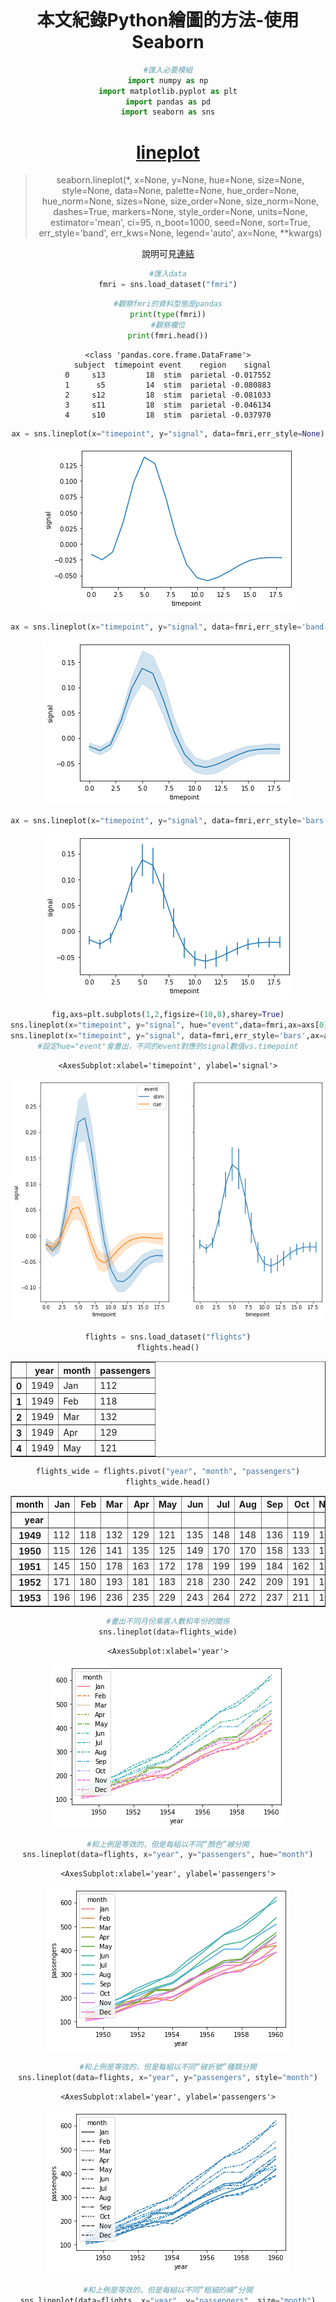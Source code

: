 <br/>
<br/>
<br/>
<br/>
<br/>
<br/>
<br/>
<br/>
<br/>
<br/>
<br/>
<br/>
<br/>
<br/>
<center> 

# 本文紀錄Python繪圖的方法-使用 Seaborn

<center/>



<div STYLE="page-break-after: always;"></div>


```python
#匯入必要模組
import numpy as np
import matplotlib.pyplot as plt
import pandas as pd
import seaborn as sns
```

# [lineplot](https://seaborn.pydata.org/generated/seaborn.lineplot.html)

> seaborn.lineplot(*, x=None, y=None, hue=None, size=None, style=None, data=None, palette=None, hue_order=None, hue_norm=None, sizes=None, size_order=None, size_norm=None, dashes=True, markers=None, style_order=None, units=None, estimator='mean', ci=95, n_boot=1000, seed=None, sort=True, err_style='band', err_kws=None, legend='auto', ax=None, **kwargs)

說明可見[連結](https://blog.csdn.net/zyb228/article/details/100899779)


```python
#匯入data
fmri = sns.load_dataset("fmri")
```


```python
#觀察fmri的資料型態是pandas
print(type(fmri))
#觀察欄位
print(fmri.head())
```

    <class 'pandas.core.frame.DataFrame'>
      subject  timepoint event    region    signal
    0     s13         18  stim  parietal -0.017552
    1      s5         14  stim  parietal -0.080883
    2     s12         18  stim  parietal -0.081033
    3     s11         18  stim  parietal -0.046134
    4     s10         18  stim  parietal -0.037970



```python
ax = sns.lineplot(x="timepoint", y="signal", data=fmri,err_style=None)
```


    
![png](output_6_0.png)
    



```python
ax = sns.lineplot(x="timepoint", y="signal", data=fmri,err_style='band')
```


    
![png](output_7_0.png)
    



```python
ax = sns.lineplot(x="timepoint", y="signal", data=fmri,err_style='bars')
```


    
![png](output_8_0.png)
    



```python
fig,axs=plt.subplots(1,2,figsize=(10,8),sharey=True)
sns.lineplot(x="timepoint", y="signal", hue="event",data=fmri,ax=axs[0])
sns.lineplot(x="timepoint", y="signal", data=fmri,err_style='bars',ax=axs[1])
#設定hue="event"會畫出，不同的event對應的signal數值vs.timepoint
```




    <AxesSubplot:xlabel='timepoint', ylabel='signal'>




    
![png](output_9_1.png)
    



```python
flights = sns.load_dataset("flights")
flights.head()
```




<div>
<style scoped>
    .dataframe tbody tr th:only-of-type {
        vertical-align: middle;
    }

    .dataframe tbody tr th {
        vertical-align: top;
    }

    .dataframe thead th {
        text-align: right;
    }
</style>
<table border="1" class="dataframe">
  <thead>
    <tr style="text-align: right;">
      <th></th>
      <th>year</th>
      <th>month</th>
      <th>passengers</th>
    </tr>
  </thead>
  <tbody>
    <tr>
      <th>0</th>
      <td>1949</td>
      <td>Jan</td>
      <td>112</td>
    </tr>
    <tr>
      <th>1</th>
      <td>1949</td>
      <td>Feb</td>
      <td>118</td>
    </tr>
    <tr>
      <th>2</th>
      <td>1949</td>
      <td>Mar</td>
      <td>132</td>
    </tr>
    <tr>
      <th>3</th>
      <td>1949</td>
      <td>Apr</td>
      <td>129</td>
    </tr>
    <tr>
      <th>4</th>
      <td>1949</td>
      <td>May</td>
      <td>121</td>
    </tr>
  </tbody>
</table>
</div>




```python
flights_wide = flights.pivot("year", "month", "passengers")
flights_wide.head()
```




<div>
<style scoped>
    .dataframe tbody tr th:only-of-type {
        vertical-align: middle;
    }

    .dataframe tbody tr th {
        vertical-align: top;
    }

    .dataframe thead th {
        text-align: right;
    }
</style>
<table border="1" class="dataframe">
  <thead>
    <tr style="text-align: right;">
      <th>month</th>
      <th>Jan</th>
      <th>Feb</th>
      <th>Mar</th>
      <th>Apr</th>
      <th>May</th>
      <th>Jun</th>
      <th>Jul</th>
      <th>Aug</th>
      <th>Sep</th>
      <th>Oct</th>
      <th>Nov</th>
      <th>Dec</th>
    </tr>
    <tr>
      <th>year</th>
      <th></th>
      <th></th>
      <th></th>
      <th></th>
      <th></th>
      <th></th>
      <th></th>
      <th></th>
      <th></th>
      <th></th>
      <th></th>
      <th></th>
    </tr>
  </thead>
  <tbody>
    <tr>
      <th>1949</th>
      <td>112</td>
      <td>118</td>
      <td>132</td>
      <td>129</td>
      <td>121</td>
      <td>135</td>
      <td>148</td>
      <td>148</td>
      <td>136</td>
      <td>119</td>
      <td>104</td>
      <td>118</td>
    </tr>
    <tr>
      <th>1950</th>
      <td>115</td>
      <td>126</td>
      <td>141</td>
      <td>135</td>
      <td>125</td>
      <td>149</td>
      <td>170</td>
      <td>170</td>
      <td>158</td>
      <td>133</td>
      <td>114</td>
      <td>140</td>
    </tr>
    <tr>
      <th>1951</th>
      <td>145</td>
      <td>150</td>
      <td>178</td>
      <td>163</td>
      <td>172</td>
      <td>178</td>
      <td>199</td>
      <td>199</td>
      <td>184</td>
      <td>162</td>
      <td>146</td>
      <td>166</td>
    </tr>
    <tr>
      <th>1952</th>
      <td>171</td>
      <td>180</td>
      <td>193</td>
      <td>181</td>
      <td>183</td>
      <td>218</td>
      <td>230</td>
      <td>242</td>
      <td>209</td>
      <td>191</td>
      <td>172</td>
      <td>194</td>
    </tr>
    <tr>
      <th>1953</th>
      <td>196</td>
      <td>196</td>
      <td>236</td>
      <td>235</td>
      <td>229</td>
      <td>243</td>
      <td>264</td>
      <td>272</td>
      <td>237</td>
      <td>211</td>
      <td>180</td>
      <td>201</td>
    </tr>
  </tbody>
</table>
</div>




```python
#畫出不同月份乘客人數和年份的關係
sns.lineplot(data=flights_wide)
```




    <AxesSubplot:xlabel='year'>




    
![png](output_12_1.png)
    



```python
#和上例是等效的，但是每組以不同“顏色”線分開
sns.lineplot(data=flights, x="year", y="passengers", hue="month")
```




    <AxesSubplot:xlabel='year', ylabel='passengers'>




    
![png](output_13_1.png)
    



```python
#和上例是等效的，但是每組以不同“破折號”種類分開
sns.lineplot(data=flights, x="year", y="passengers", style="month")
```




    <AxesSubplot:xlabel='year', ylabel='passengers'>




    
![png](output_14_1.png)
    



```python
#和上例是等效的，但是每組以不同“粗細的線”分開
sns.lineplot(data=flights, x="year", y="passengers", size="month")
```




    <AxesSubplot:xlabel='year', ylabel='passengers'>




    
![png](output_15_1.png)
    


# [relplot](https://zhuanlan.zhihu.com/p/52814655)


```python
#畫出不同region和event組合下不同的subject的signal vs. timepoint
sns.relplot(x="timepoint", y="signal", hue="subject", col="region", 
            row="event", height=3, kind="line", estimator=None, data=fmri);
```


    
![png](output_17_0.png)
    



```python
print(fmri.query("region == 'frontal'"))
#大量水平變量狀況下，若展開多個圖，可以用col_wrap來指定圖片數目達到多少時換行，此利用以5為例
g=sns.relplot(x="timepoint", y="signal", hue="event", style="event",
            col="subject", col_wrap=5,
            height=2, aspect=1, linewidth=1.5,
            kind="line", data=fmri.query("region == 'frontal'"));
#height:圖片高
#aspect:圖片寬
#linewidth:線寬
#kind:指定繪圖方式
g.fig.suptitle('suptitle',x=0.5,y=1.1)
plt.subplots_adjust(wspace=0.1,hspace=0.5)
```

         subject  timepoint event   region    signal
    67        s0          0  stim  frontal -0.021452
    170       s2          6  stim  frontal  0.101050
    267      s10          4  stim  frontal  0.030044
    268      s11          4  stim  frontal  0.075957
    269       s3          0  stim  frontal  0.011056
    ...      ...        ...   ...      ...       ...
    1058      s1          8   cue  frontal -0.136059
    1059      s0          8   cue  frontal  0.018165
    1060     s13          7   cue  frontal -0.029130
    1061     s12          7   cue  frontal -0.004939
    1062     s11          7   cue  frontal -0.025367
    
    [532 rows x 5 columns]



    
![png](output_18_1.png)
    


# [pairplot](https://killer0001.blogspot.com/2018/09/1-seaborn.html)


```python
iris=sns.load_dataset('iris')
iris.head()
```




<div>
<style scoped>
    .dataframe tbody tr th:only-of-type {
        vertical-align: middle;
    }

    .dataframe tbody tr th {
        vertical-align: top;
    }

    .dataframe thead th {
        text-align: right;
    }
</style>
<table border="1" class="dataframe">
  <thead>
    <tr style="text-align: right;">
      <th></th>
      <th>sepal_length</th>
      <th>sepal_width</th>
      <th>petal_length</th>
      <th>petal_width</th>
      <th>species</th>
    </tr>
  </thead>
  <tbody>
    <tr>
      <th>0</th>
      <td>5.1</td>
      <td>3.5</td>
      <td>1.4</td>
      <td>0.2</td>
      <td>setosa</td>
    </tr>
    <tr>
      <th>1</th>
      <td>4.9</td>
      <td>3.0</td>
      <td>1.4</td>
      <td>0.2</td>
      <td>setosa</td>
    </tr>
    <tr>
      <th>2</th>
      <td>4.7</td>
      <td>3.2</td>
      <td>1.3</td>
      <td>0.2</td>
      <td>setosa</td>
    </tr>
    <tr>
      <th>3</th>
      <td>4.6</td>
      <td>3.1</td>
      <td>1.5</td>
      <td>0.2</td>
      <td>setosa</td>
    </tr>
    <tr>
      <th>4</th>
      <td>5.0</td>
      <td>3.6</td>
      <td>1.4</td>
      <td>0.2</td>
      <td>setosa</td>
    </tr>
  </tbody>
</table>
</div>




```python
sns.pairplot(data=iris,hue="species")
```




    <seaborn.axisgrid.PairGrid at 0x7fcbb69073d0>




    
![png](output_21_1.png)
    


# [barplot](https://seaborn.pydata.org/generated/seaborn.barplot.html)

seaborn.barplot(*, x=None, y=None, hue=None, data=None, order=None, hue_order=None, estimator=<function mean at 0x7fecadf1cee0>, ci=95, n_boot=1000, units=None, seed=None, orient=None, color=None, palette=None, saturation=0.75, errcolor='.26', errwidth=None, capsize=None, dodge=True, ax=None, **kwargs)

[other reference](https://kknews.cc/zh-tw/code/63ggvgq.html)


```python
import numpy as np
import matplotlib.pyplot as plt
import pandas as pd
import seaborn as sns
```


```python
fig,axs=plt.subplots(1,2,figsize=(20,8))
data=sns.load_dataset('tips')
print(data)
##默認分組取平均值，capsize是設置誤差帽條(可和ci混用，用ci設置信心水準，用capsize設定帽蓋長度)
sns.barplot(x='day',y='total_bill',hue='sex',data=data,ax=axs[0],capsize=0.1)
sns.barplot(x='tip',y='day',data=data,ci=95,ax=axs[1])#ci表示信心水準(可設置float,sd,None)

axs[0].set_title('Plot1')
axs[1].set_title('Plot2')

axs[0].set_ylim(0,30)
# axs[1].set_xlim(0,4)

axs[0].legend(loc=2)
plt.subplots_adjust(wspace=0.2)

##若分組想要取其他種類的統計量，要透過estimator
fig.ax=plt.subplots()
#palette是著色表，可以參考以下網址
#https://seaborn.pydata.org/generated/seaborn.color_palette.html#seaborn.color_palette
sns.barplot(x='day',y='total_bill',hue='sex',ci=None,data=data,estimator=np.max,palette="Set2")

```

         total_bill   tip     sex smoker   day    time  size
    0         16.99  1.01  Female     No   Sun  Dinner     2
    1         10.34  1.66    Male     No   Sun  Dinner     3
    2         21.01  3.50    Male     No   Sun  Dinner     3
    3         23.68  3.31    Male     No   Sun  Dinner     2
    4         24.59  3.61  Female     No   Sun  Dinner     4
    ..          ...   ...     ...    ...   ...     ...   ...
    239       29.03  5.92    Male     No   Sat  Dinner     3
    240       27.18  2.00  Female    Yes   Sat  Dinner     2
    241       22.67  2.00    Male    Yes   Sat  Dinner     2
    242       17.82  1.75    Male     No   Sat  Dinner     2
    243       18.78  3.00  Female     No  Thur  Dinner     2
    
    [244 rows x 7 columns]





    <AxesSubplot:xlabel='day', ylabel='total_bill'>




    
![png](output_25_2.png)
    



    
![png](output_25_3.png)
    



```python

```

# [histplot](https://seaborn.pydata.org/generated/seaborn.histplot.html)


seaborn.histplot(data=None, *, x=None, y=None, hue=None, weights=None, stat='count', bins='auto', binwidth=None, binrange=None, discrete=None, cumulative=False, common_bins=True, common_norm=True, multiple='layer', element='bars', fill=True, shrink=1, kde=False, kde_kws=None, line_kws=None, thresh=0, pthresh=None, pmax=None, cbar=False, cbar_ax=None, cbar_kws=None, palette=None, hue_order=None, hue_norm=None, color=None, log_scale=None, legend=True, ax=None, **kwargs)

[Other reference]()


```python
import numpy as np
import matplotlib.pyplot as plt
import pandas as pd
import seaborn as sns
```


```python
data=sns.load_dataset("penguins")
print(data)
```

        species     island  bill_length_mm  bill_depth_mm  flipper_length_mm  \
    0    Adelie  Torgersen            39.1           18.7              181.0   
    1    Adelie  Torgersen            39.5           17.4              186.0   
    2    Adelie  Torgersen            40.3           18.0              195.0   
    3    Adelie  Torgersen             NaN            NaN                NaN   
    4    Adelie  Torgersen            36.7           19.3              193.0   
    ..      ...        ...             ...            ...                ...   
    339  Gentoo     Biscoe             NaN            NaN                NaN   
    340  Gentoo     Biscoe            46.8           14.3              215.0   
    341  Gentoo     Biscoe            50.4           15.7              222.0   
    342  Gentoo     Biscoe            45.2           14.8              212.0   
    343  Gentoo     Biscoe            49.9           16.1              213.0   
    
         body_mass_g     sex  
    0         3750.0    Male  
    1         3800.0  Female  
    2         3250.0  Female  
    3            NaN     NaN  
    4         3450.0  Female  
    ..           ...     ...  
    339          NaN     NaN  
    340       4850.0  Female  
    341       5750.0    Male  
    342       5200.0  Female  
    343       5400.0    Male  
    
    [344 rows x 7 columns]



```python
fig,axs=plt.subplots(1,2,figsize=(20,8))
sns.histplot(data=data, x="flipper_length_mm",ax=axs[0],kde=True)
sns.histplot(data=data, y="flipper_length_mm",ax=axs[1],bins=15)
axs[0].set_title('Histplot1')
axs[1].set_title('Histplot2')
```




    Text(0.5, 1.0, 'Histplot2')




    
![png](output_31_1.png)
    



```python
fig,axs=plt.subplots(3,2,figsize=(20,20))
sns.histplot(data=data, x="flipper_length_mm", hue="species",ax=axs[0][0])
sns.histplot(data=data, x="flipper_length_mm", hue="species",ax=axs[0][1],multiple="stack")
sns.histplot(data=data, x="flipper_length_mm", hue="species",ax=axs[1][0], element="step")
sns.histplot(data=data, x="flipper_length_mm", hue="species",ax=axs[1][1], element="poly")

axs[0][0].set_title('Add hue')
axs[0][1].set_title('Add hue+ stack')
axs[1][0].set_title('set element=step')
axs[1][1].set_title('set element=poly')

sns.histplot(data=data, x="flipper_length_mm",ax=axs[2][0],bins=20,stat='density')
sns.histplot(data=data, x="flipper_length_mm",ax=axs[2][1],bins=20,stat='probability',fill=False)
axs[2][0].set_title('stat=density')
axs[2][1].set_title('stat=probability, fill=False')
```




    Text(0.5, 1.0, 'stat=probability, fill=False')




    
![png](output_32_1.png)
    


> X 和 Y都指定的histplot


```python
plt.subplots(figsize=(10,5))
data1=data
sns.histplot(data=data1, x="bill_depth_mm", y="body_mass_g", hue="species",cbar=True, cbar_kws=dict(shrink=.75))

plt.subplots(figsize=(10,5))
data2=sns.load_dataset('planets')
print(data2)
#discrtete的tuple個對應到x軸和y軸，log_scale同理
sns.histplot(data=data2, x="year", y="distance",bins=30, discrete=(True,False),cbar=True,log_scale=(False, True))
```

                   method  number  orbital_period   mass  distance  year
    0     Radial Velocity       1      269.300000   7.10     77.40  2006
    1     Radial Velocity       1      874.774000   2.21     56.95  2008
    2     Radial Velocity       1      763.000000   2.60     19.84  2011
    3     Radial Velocity       1      326.030000  19.40    110.62  2007
    4     Radial Velocity       1      516.220000  10.50    119.47  2009
    ...               ...     ...             ...    ...       ...   ...
    1030          Transit       1        3.941507    NaN    172.00  2006
    1031          Transit       1        2.615864    NaN    148.00  2007
    1032          Transit       1        3.191524    NaN    174.00  2007
    1033          Transit       1        4.125083    NaN    293.00  2008
    1034          Transit       1        4.187757    NaN    260.00  2008
    
    [1035 rows x 6 columns]





    <AxesSubplot:xlabel='year', ylabel='distance'>




    
![png](output_34_2.png)
    



    
![png](output_34_3.png)
    


# [scatterplot](https://seaborn.pydata.org/generated/seaborn.scatterplot.html)


seaborn.scatterplot(*, x=None, y=None, hue=None, style=None, size=None, data=None, palette=None, hue_order=None, hue_norm=None, sizes=None, size_order=None, size_norm=None, markers=True, style_order=None, x_bins=None, y_bins=None, units=None, estimator=None, ci=95, n_boot=1000, alpha=None, x_jitter=None, y_jitter=None, legend='auto', ax=None, **kwargs)


```python
import numpy as np
import pandas as pd
import matplotlib.pyplot as plt
import seaborn as sns
```


```python
tips=sns.load_dataset('tips')
```


```python
fig,axs=plt.subplots(2,1,figsize=(10,20))
sns.scatterplot(data=tips, x="total_bill", y="tip", hue="day", style="time",ax=axs[0])
sns.scatterplot(data=tips, x="total_bill", y="tip", hue="size",size="size",sizes=(20, 80), legend="full")
axs[0].legend(loc=1)
```




    <matplotlib.legend.Legend at 0x7fcb9ac10b50>




    
![png](output_39_1.png)
    


# [boxplot](https://seaborn.pydata.org/generated/seaborn.boxplot.html)


seaborn.boxplot(*, x=None, y=None, hue=None, data=None, order=None, hue_order=None, orient=None, color=None, palette=None, saturation=0.75, width=0.8, dodge=True, fliersize=5, linewidth=None, whis=1.5, ax=None, **kwargs)¶


```python
import numpy as np
import matplotlib.pyplot as plt
import seaborn as sns
```


```python
fig,axs=plt.subplots(2,1,figsize=(10,15))
tips = sns.load_dataset("tips")
sns.boxplot(x="day", y="total_bill", hue="smoker",data=tips,linewidth=1.5,hue_order=['No','Yes'],ax=axs[0])
sns.boxplot(x="day", y="total_bill",data=tips,ax=axs[1])
sns.swarmplot(x="day", y="total_bill",data=tips, color=".25",ax=axs[1])
```




    <AxesSubplot:xlabel='day', ylabel='total_bill'>




    
![png](output_43_1.png)
    


# [violinplot](https://seaborn.pydata.org/generated/seaborn.violinplot.html)

seaborn.violinplot(*, x=None, y=None, hue=None, data=None, order=None, hue_order=None, bw='scott', cut=2, scale='area', scale_hue=True, gridsize=100, width=0.8, inner='box', split=False, dodge=True, orient=None, linewidth=None, color=None, palette=None, saturation=0.75, ax=None, **kwargs)


```python
fig,axs=plt.subplots(1,2,figsize=(20,10))
iris = sns.load_dataset("iris")
sns.violinplot(x="species", y="sepal_length", data=iris,ax=axs[0])
sns.violinplot(x=iris.species, y=iris.sepal_length,ax=axs[1])
```




    <AxesSubplot:xlabel='species', ylabel='sepal_length'>




    
![png](output_46_1.png)
    


# [catplot](https://seaborn.pydata.org/generated/seaborn.catplot.html)


seaborn.catplot(*, x=None, y=None, hue=None, data=None, row=None, col=None, col_wrap=None, estimator=<function mean at 0x7fecadf1cee0>, ci=95, n_boot=1000, units=None, seed=None, order=None, hue_order=None, row_order=None, col_order=None, kind='strip', height=5, aspect=1, orient=None, color=None, palette=None, legend=True, legend_out=True, sharex=True, sharey=True, margin_titles=False, facet_kws=None, **kwargs)

Return: [FacetGrid](https://seaborn.pydata.org/generated/seaborn.FacetGrid.html#seaborn.FacetGrid)

[Other reference](https://kknews.cc/zh-tw/code/z82gxqq.html)


```python
import numpy as np
import seaborn as sns
import matplotlib.pyplot as plt
```


```python
#分類散點圖

#stript plot
sns.load_dataset("tips")
sns.catplot(x="day", y="total_bill", data=tips);
#stript plot + jitter
sns.catplot(x="day", y="total_bill", jitter=False, data=tips);
#swarm plot
sns.catplot(x="day", y="total_bill", hue="sex", kind="swarm", data=tips);
plt.show()
```


    
![png](output_50_0.png)
    



    
![png](output_50_1.png)
    



    
![png](output_50_2.png)
    



```python
#分類分布圖

##boxplot
sns.catplot(x="day", y="total_bill", kind="box", data=tips);
sns.catplot(x="day", y="total_bill", hue="smoker", kind="box", data=tips);
```


    
![png](output_51_0.png)
    



    
![png](output_51_1.png)
    



```python
#小提琴圖(violin plot)
sns.catplot(x="total_bill", y="day", hue="time", kind="violin", data=tips);
sns.catplot(x="day", y="total_bill", hue="sex", kind="violin", split=True, data=tips);
g=sns.catplot(x="day", y="total_bill", kind="violin", data=tips);
sns.swarmplot(x="day", y="total_bill", color="k", size=3, data=tips, ax=g.ax);
```


    
![png](output_52_0.png)
    



    
![png](output_52_1.png)
    



    
![png](output_52_2.png)
    



```python
#分類統計估計圖

#barplot
titanic = sns.load_dataset("titanic")
g1=sns.catplot(x="sex", y="survived", hue="class", kind="bar", data=titanic,ci=None);
g2=sns.catplot(x="survived", hue="class", kind="count", palette="pastel", edgecolor=".6", data=titanic);
#catplot本身是個FacetGrid
g1.ax.set_title('Survived vs. sex between differenrt class')
```




    Text(0.5, 1.0, 'Survived vs. sex between differenrt class')




    
![png](output_53_1.png)
    



    
![png](output_53_2.png)
    



```python
#點圖(point plot)
sns.catplot(x="class", y="survived", hue="sex", palette={"male": "g", "female": "m"}, markers=["^", "o"], linestyles=["-", "--"], kind="point", data=titanic);
```


    
![png](output_54_0.png)
    



```python
#使用子圖展示多重關係
tips=sns.load_dataset('tips')
sns.catplot(x="day", y="total_bill", hue="smoker", col="time", aspect=0.7, kind="swarm", data=tips,sharey=False);
plt.subplots_adjust(wspace=0.2)
```


    
![png](output_55_0.png)
    


# [jointplot](http://seaborn.pydata.org/generated/seaborn.jointplot.html)

seaborn.jointplot(*, x=None, y=None, data=None, kind='scatter', color=None, height=6, ratio=5, space=0.2, dropna=False, xlim=None, ylim=None, marginal_ticks=False, joint_kws=None, marginal_kws=None, hue=None, palette=None, hue_order=None, hue_norm=None, **kwargs)

Return: [JointGrid](http://seaborn.pydata.org/generated/seaborn.JointGrid.html#seaborn.JointGrid)


```python
penguins = sns.load_dataset("penguins")
sns.jointplot(data=penguins, x="bill_length_mm", y="bill_depth_mm")
sns.jointplot(data=penguins, x="bill_length_mm", y="bill_depth_mm", hue="species")
sns.jointplot(data=penguins, x="bill_length_mm", y="bill_depth_mm", kind="reg")
```




    <seaborn.axisgrid.JointGrid at 0x7fcb9be7a310>




    
![png](output_58_1.png)
    



    
![png](output_58_2.png)
    



    
![png](output_58_3.png)
    



```python
g = sns.jointplot(data=penguins, x="bill_length_mm", y="bill_depth_mm")
g.plot_joint(sns.kdeplot, color="r", zorder=0, levels=6)
# g.plot_marginals(sns.rugplot, color="r", height=-.15, clip_on=False)
```




    <seaborn.axisgrid.JointGrid at 0x7fcb9e4277c0>




    
![png](output_59_1.png)
    



```python
g.plot_marginals(sns.rugplot, color="r", height=-.15, clip_on=False)
```




    <seaborn.axisgrid.JointGrid at 0x7fcb9e4277c0>




    
![png](output_60_1.png)
    


# [FacetGrid](https://seaborn.pydata.org/generated/seaborn.FacetGrid.html#seaborn.FacetGrid)

>__init__(self, data, *, row=None, col=None, hue=None, col_wrap=None, sharex=True, sharey=True, height=3, aspect=1, palette=None, row_order=None, col_order=None, hue_order=None, hue_kws=None, dropna=False, legend_out=True, despine=True, margin_titles=False, xlim=None, ylim=None, subplot_kws=None, gridspec_kws=None, size=None)

# [FacetGrid.map](https://seaborn.pydata.org/generated/seaborn.FacetGrid.map.html)

>FacetGrid.map(self, func, *args, **kwargs)

以上兩種搭配一起用


```python
import pandas as pd
import seaborn as sns
import matplotlib.pyplot as plt
## g.map內的plotting function可以是任何matplotlib, sns繪圖方法
tips=sns.load_dataset('tips')
g1 = sns.FacetGrid(tips, col="sex", hue="smoker")
g1.map(plt.scatter, "total_bill", "tip", alpha=.7)
g1.add_legend();

g2 = sns.FacetGrid(tips, col="sex", hue="smoker")
g2.map(sns.scatterplot, "total_bill", "tip", alpha=.7)
g2.add_legend();

```


    
![png](output_62_0.png)
    



    
![png](output_62_1.png)
    



```python

```

# [heatmap](https://seaborn.pydata.org/generated/seaborn.heatmap.html)

> seaborn.heatmap(data, *, vmin=None, vmax=None, cmap=None, center=None, robust=False, annot=None, fmt='.2g', annot_kws=None, linewidths=0, linecolor='white', cbar=True, cbar_kws=None, cbar_ax=None, square=False, xticklabels='auto', yticklabels='auto', mask=None, ax=None, **kwargs)

> [Other reference](https://zhuanlan.zhihu.com/p/35494575)


```python
flights = sns.load_dataset("flights")
flights = flights.pivot("month", "year", "passengers")
print(flights)
```

    year   1949  1950  1951  1952  1953  1954  1955  1956  1957  1958  1959  1960
    month                                                                        
    Jan     112   115   145   171   196   204   242   284   315   340   360   417
    Feb     118   126   150   180   196   188   233   277   301   318   342   391
    Mar     132   141   178   193   236   235   267   317   356   362   406   419
    Apr     129   135   163   181   235   227   269   313   348   348   396   461
    May     121   125   172   183   229   234   270   318   355   363   420   472
    Jun     135   149   178   218   243   264   315   374   422   435   472   535
    Jul     148   170   199   230   264   302   364   413   465   491   548   622
    Aug     148   170   199   242   272   293   347   405   467   505   559   606
    Sep     136   158   184   209   237   259   312   355   404   404   463   508
    Oct     119   133   162   191   211   229   274   306   347   359   407   461
    Nov     104   114   146   172   180   203   237   271   305   310   362   390
    Dec     118   140   166   194   201   229   278   306   336   337   405   432



```python
ax = sns.heatmap(flights)
```


    
![png](output_66_0.png)
    



```python
ax=sns.heatmap(flights, annot=True, fmt="d")
```


    
![png](output_67_0.png)
    



```python
#用mask來只畫出部分熱力圖
random_data=np.random.randn(10, 200)
corr = np.corrcoef(random_data)
mask = np.zeros_like(corr)
print(mask)
mask[np.triu_indices_from(mask)] = True
print(mask)
fig,ax=plt.subplots(figsize=(6,6))
sns.heatmap(corr, ax=ax, mask=mask, vmax=.3, square=True)
```

    [[0. 0. 0. 0. 0. 0. 0. 0. 0. 0.]
     [0. 0. 0. 0. 0. 0. 0. 0. 0. 0.]
     [0. 0. 0. 0. 0. 0. 0. 0. 0. 0.]
     [0. 0. 0. 0. 0. 0. 0. 0. 0. 0.]
     [0. 0. 0. 0. 0. 0. 0. 0. 0. 0.]
     [0. 0. 0. 0. 0. 0. 0. 0. 0. 0.]
     [0. 0. 0. 0. 0. 0. 0. 0. 0. 0.]
     [0. 0. 0. 0. 0. 0. 0. 0. 0. 0.]
     [0. 0. 0. 0. 0. 0. 0. 0. 0. 0.]
     [0. 0. 0. 0. 0. 0. 0. 0. 0. 0.]]
    [[1. 1. 1. 1. 1. 1. 1. 1. 1. 1.]
     [0. 1. 1. 1. 1. 1. 1. 1. 1. 1.]
     [0. 0. 1. 1. 1. 1. 1. 1. 1. 1.]
     [0. 0. 0. 1. 1. 1. 1. 1. 1. 1.]
     [0. 0. 0. 0. 1. 1. 1. 1. 1. 1.]
     [0. 0. 0. 0. 0. 1. 1. 1. 1. 1.]
     [0. 0. 0. 0. 0. 0. 1. 1. 1. 1.]
     [0. 0. 0. 0. 0. 0. 0. 1. 1. 1.]
     [0. 0. 0. 0. 0. 0. 0. 0. 1. 1.]
     [0. 0. 0. 0. 0. 0. 0. 0. 0. 1.]]





    <AxesSubplot:>




    
![png](output_68_2.png)
    



```python

grid_kws = {"height_ratios": (.95, .05), "hspace": .3}
f, (ax, cbar_ax) = plt.subplots(2,figsize=(6,6) ,gridspec_kw=grid_kws)
ax = sns.heatmap(flights, ax=ax,cbar_ax=cbar_ax,cbar_kws={"orientation": "horizontal"})
```


    
![png](output_69_0.png)
    

